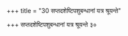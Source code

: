 +++
title = "30 सप्तदशेष्टिपशुबन्धानां यत्र श्रूयन्ते"

+++
सप्तदशेष्टिपशुबन्धानां यत्र श्रूयन्ते ३०